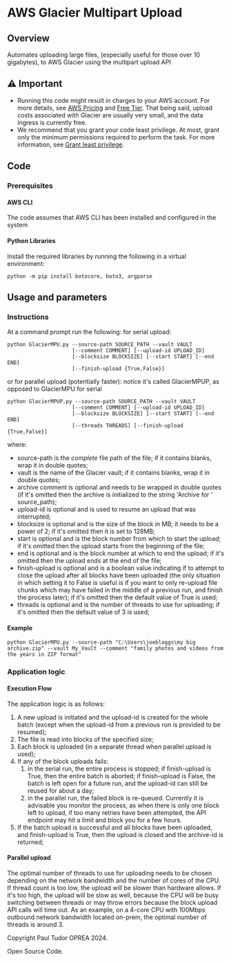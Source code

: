 # AWS Glacier Multipart Upload

## Overview

Automates uploading large files, (especially useful for those over 10 gigabytes), to AWS Glacier using the multipart upload API

## ⚠ Important

* Running this code might result in charges to your AWS account. For more details, see [AWS Pricing](https://aws.amazon.com/pricing/) and [Free Tier](https://aws.amazon.com/free/). That being said, upload costs associated with Glacier are usually very small, and the data ingress is currently free.
* We recommend that you grant your code least privilege. At most, grant only the minimum permissions required to perform the task. For more information, see [Grant least privilege](https://docs.aws.amazon.com/IAM/latest/UserGuide/best-practices.html#grant-least-privilege).

## Code

### Prerequisites
#### AWS CLI
The code assumes that AWS CLI has been installed and configured in the system

#### Python Libraries
Install the required libraries by running the following in a virtual environment:

```
python -m pip install botocore, boto3, argparse
```

<!--custom.prerequisites.start-->
<!--custom.prerequisites.end-->

## Usage and parameters



### Instructions



At a command prompt run the following:
for serial upload:
```
python GlacierMPU.py --source-path SOURCE_PATH --vault VAULT
                     [--comment COMMENT] [--upload-id UPLOAD_ID]
                     [--blocksize BLOCKSIZE] [--start START] [--end END]
                     [--finish-upload {True,False}]
```
or for parallel upload (potentially faster): notice it's called GlacierMPUP, as opposed to GlacierMPU for serial
```
python GlacierMPUP.py --source-path SOURCE_PATH --vault VAULT
                     [--comment COMMENT] [--upload-id UPLOAD_ID]
                     [--blocksize BLOCKSIZE] [--start START] [--end END]
                     [--threads THREADS] [--finish-upload {True,False}]
```
where:
- source-path is the _complete_ file path of the file; if it contains blanks, wrap it in double quotes;
- vault is the name of the Glacier vault; if it contains blanks, wrap it in double quotes;
- archive comment is optional and needs to be wrapped in double quotes (if it's omitted then the archive is initialized to the string 'Archive for ' source_path);
- upload-id is optional and is used to resume an upload that was interrupted; 
- blocksize is optional and is the size of the block in MB; it needs to be a power of 2; if it's omitted then it is set to 128MB;
- start is optional and is the block number from which to start the upload; if it's omitted then the upload starts from the beginning of the file;
- end is optional and is the block number at which to end the upload; if it's omitted then the upload ends at the end of the file;
- finish-upload is optional and is a boolean value indicating if to attempt to close the upload after all blocks have been uploaded (the only situation in which setting it to False is useful is if you want to only re-upload file chunks which may have failed in the middle of a previous run, and finish the process later); if it's omitted then the default value of True is used;
- threads is optional and is the number of threads to use for uploading; if it's omitted then the default value of 3 is used;

#### Example

```
python GlacierMPU.py --source-path "C:\Users\joebloggs\my big archive.zip" --vault My_Vault --comment "family photos and videos from the years in ZIP format"
```
### Application logic
#### Execution Flow
The application logic is as follows:
1. A new upload is initiated and the upload-id is created for the whole batch (except when the upload-id from a previous run is provided to be resumed);
2. The file is read into blocks of the specified size;
3. Each block is uploaded (in a separate thread when parallel upload is used);
4. If any of the block uploads fails:
   1. in the serial run, the entire process is stopped; if finish-upload is True, then the entire batch is aborted; if finish-upload is False, the batch is left open for a future run, and the upload-id can still be reused for about a day;
   2. in the parallel run, the failed block is re-queued. Currently it is advisable you monitor the process, as when there is only one block left to upload, if too many retries have been attempted, the API endpoint may hit a limit and block you for a few hours.
5. If the batch upload is successful and all blocks have been uploaded, and finish-upload is True, then the upload is closed and the archive-id is returned;

#### Parallel upload
The optimal number of threads to use for uploading needs to be chosen depending on the network bandwidth and the number of cores of the CPU. If thread count is too low, the upload will be slower than hardware allows.
If it's too high, the upload will be slow as well, because the CPU will be busy switching between threads or may throw errors because the block upload API calls will time out.
As an example, on a 4-core CPU with 100Mbps outbound network bandwidth located on-prem, the optimal number of threads is around 3.

Copyright Paul Tudor OPREA 2024.

Open Source Code.
